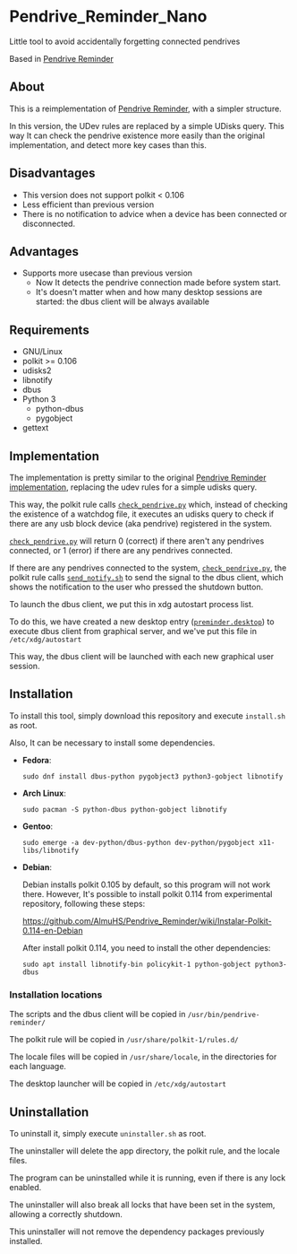 # Pendrive_Reminder_Nano
Little tool to avoid accidentally forgetting connected pendrives

Based in [Pendrive Reminder](https://github.com/AlmuHS/Pendrive_Reminder)

## About

This is a reimplementation of [Pendrive Reminder](https://github.com/AlmuHS/Pendrive_Reminder), with a simpler structure.

In this version, the UDev rules are replaced by a simple UDisks query.
This way It can check the pendrive existence more easily than the original implementation, and detect more key cases than this.

## Disadvantages

  -  This version does not support polkit < 0.106
  -  Less efficient than previous version
  -  There is no notification to advice when a device has been connected or disconnected.


## Advantages
	
  - Supports more usecase than previous version
     - Now It detects the pendrive connection made before system start.
     - It's doesn't matter when and how many desktop sessions are started: the dbus client will be always available 

## Requirements

  - GNU/Linux
  - polkit >= 0.106
  - udisks2
  - libnotify
  - dbus
  - Python 3
    - python-dbus
    - pygobject
  - gettext

## Implementation

The implementation is pretty similar to the original [Pendrive Reminder implementation](https://github.com/AlmuHS/Pendrive_Reminder#implementaci%C3%B3n), replacing the udev rules for a simple udisks query.

This way, the polkit rule calls [`check_pendrive.py`](https://github.com/AlmuHS/Pendrive_Reminder_Nano/blob/master/aux_scripts/check_pendrive.py) which, instead of checking the existence of a watchdog file, it executes an udisks query to check if there are any usb block device (aka pendrive) registered in the system.

[`check_pendrive.py`](https://github.com/AlmuHS/Pendrive_Reminder_Nano/blob/master/aux_scripts/check_pendrive.py) will return 0 (correct) if there aren't any pendrives connected, or 1 (error) if there are any pendrives connected.

If there are any pendrives connected to the system, [`check_pendrive.py`](https://github.com/AlmuHS/Pendrive_Reminder_Nano/blob/master/aux_scripts/check_pendrive.py), the polkit rule calls [`send_notify.sh`](https://github.com/AlmuHS/Pendrive_Reminder_Nano/blob/master/aux_scripts/send_notify.sh) to send the signal to the dbus client, which shows the notification to the user who pressed the shutdown button.

To launch the dbus client, we put this in xdg autostart process list. 

To do this, we have created a new desktop entry ([`preminder.desktop`](https://github.com/AlmuHS/Pendrive_Reminder_Nano/blob/master/xdg-launcher/preminder.desktop)) to execute dbus client from graphical server, and we've put this file in `/etc/xdg/autostart`

This way, the dbus client will be launched with each new graphical user session. 

## Installation

To install this tool, simply download this repository and execute `install.sh` as root.

Also, It can be necessary to install some dependencies.

- **Fedora**:

      sudo dnf install dbus-python pygobject3 python3-gobject libnotify

- **Arch Linux**:

      sudo pacman -S python-dbus python-gobject libnotify

- **Gentoo**:

      sudo emerge -a dev-python/dbus-python dev-python/pygobject x11-libs/libnotify

- **Debian**:

  Debian installs polkit 0.105 by default, so this program will not work there.
  However, It's possible to install polkit 0.114 from experimental repository, following these steps:
  
  https://github.com/AlmuHS/Pendrive_Reminder/wiki/Instalar-Polkit-0.114-en-Debian
  
  After install polkit 0.114, you need to install the other dependencies:
  
      sudo apt install libnotify-bin policykit-1 python-gobject python3-dbus


### Installation locations

The scripts and the dbus client will be copied in `/usr/bin/pendrive-reminder/`

The polkit rule will be copied in `/usr/share/polkit-1/rules.d/`

The locale files will be copied in `/usr/share/locale`, in the directories for each language.

The desktop launcher will be copied in `/etc/xdg/autostart`

## Uninstallation

To uninstall it, simply execute `uninstaller.sh` as root.

The uninstaller will delete the app directory, the polkit rule, and the locale files.

The program can be uninstalled while it is running, even if there is any lock enabled.

The uninstaller will also break all locks that have been set in the system, allowing a correctly shutdown.

This uninstaller will not remove the dependency packages previously installed.
